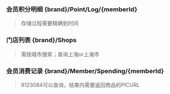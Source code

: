 ### 会员积分明细 {brand}/Point/Log/{memberId}

> 存储过程需要精确到时间

### 门店列表 {brand}/Shops

> 需按城市搜索；查询上海or上海市

### 会员消费记录 {brand}/Member/Spending/{memberId}

> 9123084可以查询，结果内需要返回商品的PICURL
